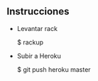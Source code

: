 Instrucciones
-----------------
- Levantar rack

	$ rackup

- Subir a Heroku

	$ git push heroku master